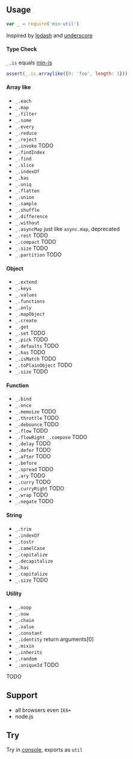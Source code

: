 Usage
---

```js
var _ = require('min-util')
```

Inspired by [lodash](https://github.com/lodash/lodash) and [underscore](https://github.com/jashkenas/underscore)

#### Type Check

`_.is` equals [min-is](https://github.com/chunpu/min-is)

```js
assert(_.is.arraylike({0: 'foo', length: 1}))
```

#### Array like

- `_.each`
- `_.map`
- `_.filter`
- `_.some`
- `_.every`
- `_.reduce`
- `_.reject`
- `_.invoke` TODO
- `_.findIndex`
- `_.find`
- `_.slice`
- `_.indexOf`
- `_.has`
- `_.uniq`
- `_.flatten`
- `_.union`
- `_.sample`
- `_.shuffle`
- `_.difference`
- `_.without`
- `_.asyncMap` just like `async.map`, deprecated
- `_.rest` TODO
- `_.compact` TODO
- `_.size` TODO
- `_.partition` TODO


#### Object

- `_.extend`
- `_.keys`
- `_.values`
- `_.functions`
- `_.only`
- `_.mapObject`
- `_.create`
- `_.get`
- `_.set` TODO
- `_.pick` TODO
- `_.defaults` TODO
- `_.has` TODO
- `_.isMatch` TODO
- `_.toPlainObject` TODO
- `_.size` TODO


#### Function

- `_.bind`
- `_.once`
- `_.memoize` TODO
- `_.throttle` TODO
- `_.debounce` TODO
- `_.flow` TODO
- `_.flowRight` `_.compose` TODO
- `_.delay` TODO
- `_.defer` TODO
- `_.after` TODO
- `_.before`
- `_.spread` TODO
- `_.ary` TODO
- `_.curry` TODO
- `_.curryRight` TODO
- `_.wrap` TODO
- `_.negate` TODO


#### String

- `_.trim`
- `_.indexOf`
- `_.tostr`
- `_.camelCase`
- `_.capitalize`
- `_.decapitalize`
- `_.has`
- `_.capitalize`
- `_.size` TODO


#### Utility

- `_.noop`
- `_.now`
- `_.chain`
- `_.value`
- `_.constant`
- `_.identity` return arguments[0]
- `_.mixin`
- `_.inherits`
- `_.random`
- `_.uniqueId` TODO

TODO

Support
---

- all browsers even `IE6+`
- node.js

Try
---

Try in [console](http://chunpu.github.io/min-util/browser), exports as `util`
